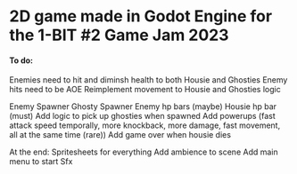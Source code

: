 # 2D game made in Godot Engine for the 1-BIT #2 Game Jam 2023

#### To do:

<p> 
Enemies need to hit and diminsh health to both Housie and Ghosties
Enemy hits need to be AOE
Reimplement movement to Housie and Ghosties logic

Enemy Spawner
Ghosty Spawner
Enemy hp bars (maybe)
Housie hp bar (must)
Add logic to pick up ghosties when spawned
Add powerups (fast attack speed temporally, more knockback, more damage, fast movement, all at the same time (rare))
Add game over when housie dies
</p>

<p>
At the end:
Spritesheets for everything
Add ambience to scene
Add main menu to start
Sfx
</p>
